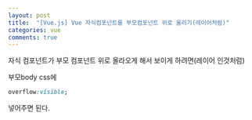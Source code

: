 ```yaml
---
layout: post
title:  "[Vue.js] Vue 자식컴포넌트를 부모컴포넌트 위로 올리기(레이어처럼)"
categories: vue 
comments: true
---
```




자식 컴포넌트가 부모 컴포넌트 위로 올라오게 해서 보이게 하려면(레이어 인것처럼)

부모body css에

```css
overflow:visible;
```

넣어주면 된다.

